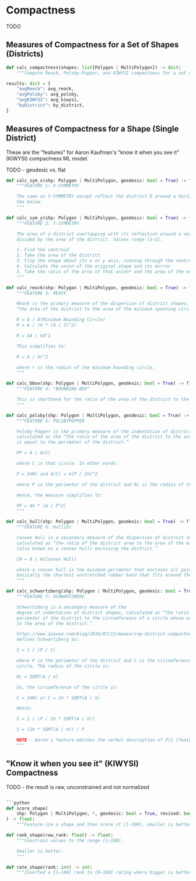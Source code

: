 # Compactness

TODO

## Measures of Compactness for a Set of Shapes (Districts)

```python
def calc_compactness(shapes: list[Polygon | MultiPolygon]) -> dict:
    """Compute Reock, Polsby-Popper, and KIWYSI compactness for a set of districts and by district."""
```

```python
results: dict = {
    "avgReock": avg_reock,
    "avgPolsby": avg_polsby,
    "avgKIWYSI": avg_kiwysi,
    "byDistrict": by_district,
}
```

## Measures of Compactness for a Shape (Single District)

These are the "features" for Aaron Kaufman's "know it when you see it" (KIWYSI) compactness ML model.

TODO - geodesic vs. flat

```python
def calc_sym_x(shp: Polygon | MultiPolygon, geodesic: bool = True) -> float:
    """FEATURE 1: X-SYMMETRY

    The same as Y-SYMMETRY except reflect the district D around a horizontal line going through the centroid.
    See below.
    """
```

```python
def calc_sym_y(shp: Polygon | MultiPolygon, geodesic: bool = True) -> float:
    """FEATURE 2: Y-SYMMETRY

    The area of a district overlapping with its reflection around a vertical line going through the centroid,
    divided by the area of the district. Values range [1–2].

    1. Find the centroid
    2. Take the area of the district
    3. Flip the shape about its x or y axis, running through the centroid
    4. Calculate the union of the original shape and its mirror
    5. Take the ratio of the area of that union* and the area of the original shape
    """

```

```python
def calc_reock(shp: Polygon | MultiPolygon, geodesic: bool = True) -> float:
    """FEATURE 3: REOCK

    Reock is the primary measure of the dispersion of district shapes, calculated as
    “the area of the district to the area of the minimum spanning circle that can enclose the district.”

    R = A / A(Minimum Bounding Circle)
    R = A / (π * (d / 2)^2)

    R = 4A / πd^2

    This simplifies to:

    R = A / πr^2

    where r is the radius of the minimum bounding circle.
    """
```

```python
def calc_bbox(shp: Polygon | MultiPolygon, geodesic: bool = True) -> float:
    """FEATURE 4: "BOUNDING-BOX"

    This is shorthand for the ratio of the area of the district to the area of the minimum bounding box of the district.
    """
```

```python
def calc_polsby(shp: Polygon | MultiPolygon, geodesic: bool = True) -> float:
    """FEATURE 5: POLSBYPOPPER

    Polsby-Popper is the primary measure of the indentation of district shapes,
    calculated as the “the ratio of the area of the district to the area of a circle whose circumference
    is equal to the perimeter of the district.”

    PP = A / A(C)

    where C is that circle. In other words:

    P = 2πRc and A(C) = π(P / 2π)^2

    where P is the perimeter of the district and Rc is the radius of the circle.

    Hence, the measure simplifies to:

    PP = 4π * (A / P^2)
    """
```

```python
def calc_hull(shp: Polygon | MultiPolygon, geodesic: bool = True) -> float:
    """FEATURE 6: Hull(D)

    Convex Hull is a secondary measure of the dispersion of district shapes,
    calculated as “the ratio of the district area to the area of the minimum convex bounding polygon
    (also known as a convex hull) enclosing the district.”

    CH = A / A(Convex Hull)

    where a convex hull is the minimum perimeter that encloses all points in a shape,
    basically the shortest unstretched rubber band that fits around the shape.
    """
```

```python
def calc_schwartzberg(shp: Polygon | MultiPolygon, geodesic: bool = True) -> float:
    """FEATURE 7: SCHWARTZBERG

    Schwartzberg is a secondary measure of the
    degree of indentation of district shapes, calculated as “the ratio of the
    perimeter of the district to the circumference of a circle whose area is equal
    to the area of the district.”

    https://www.azavea.com/blog/2016/07/11/measuring-district-compactness-postgis/
    defines Schwartzberg as:

    S = 1 / (P / C)

    where P is the perimeter of the district and C is the circumference of the
    circle. The radius of the circle is:

    Rc = SQRT(A / π)

    So, the circumference of the circle is:

    C = 2πRc or C = 2π * SQRT(A / π)

    Hence:

    S = 1 / (P / 2π * SQRT(A / π))

    S = (2π * SQRT(A / π)) / P

    NOTE - Aaron's feature matches the verbal description of P/C (feature_helpers.R).
    """
```

## "Know it when you see it" (KIWYSI) Compactness

TODO - the result is raw, unconstrained and not normalized

```python

```python
def score_shape(
    shp: Polygon | MultiPolygon, *, geodesic: bool = True, revised: bool = True
) -> float:
    """Feature-ize a shape and then score it [1-100], smaller is better."""
```

```python
def rank_shape(raw_rank: float) -> float:
    """Constrain values to the range [1–100].

    Smaller is better.
    """
```

```python
def rate_shape(rank: int) -> int:
    """Inverted a [1–100] rank to [0–100] rating where bigger is better."""
```